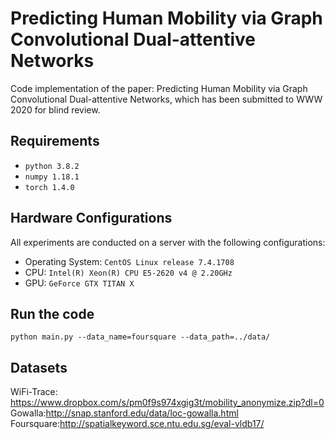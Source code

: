# Predicting Human Mobility via Graph Convolutional Dual-attentive Networks

Code implementation of the paper: Predicting Human Mobility via Graph Convolutional Dual-attentive Networks, which has been submitted to WWW 2020 for blind review.

## Requirements
* `python 3.8.2`
* `numpy 1.18.1`
* `torch 1.4.0`

## Hardware Configurations
All experiments are conducted on a server with the following configurations:
* Operating System: `CentOS Linux release 7.4.1708`
* CPU: `Intel(R) Xeon(R) CPU E5-2620 v4 @ 2.20GHz`
* GPU: `GeForce GTX TITAN X`

## Run the code
 
`python main.py --data_name=foursquare --data_path=../data/`

## Datasets

WiFi-Trace: https://www.dropbox.com/s/pm0f9s974xgig3t/mobility_anonymize.zip?dl=0
Gowalla:http://snap.stanford.edu/data/loc-gowalla.html  
Foursquare:http://spatialkeyword.sce.ntu.edu.sg/eval-vldb17/


